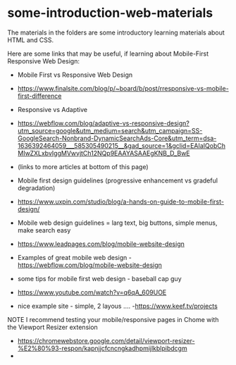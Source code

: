 # some-introduction-web-materials

The materials in the folders are some introductory learning materials about HTML and CSS.


Here are some links that may be useful, if learning about Mobile-First Responsive Web Design:

- Mobile First vs Responsive Web Design
- https://www.finalsite.com/blog/p/~board/b/post/rresponsive-vs-mobile-first-difference

- Responsive vs Adaptive
- https://webflow.com/blog/adaptive-vs-responsive-design?utm_source=google&utm_medium=search&utm_campaign=SS-GoogleSearch-Nonbrand-DynamicSearchAds-Core&utm_term=dsa-1636392464059___585305490215__&gad_source=1&gclid=EAIaIQobChMIwZXLxbvIggMVwvjtCh12NQp9EAAYASAAEgKNB_D_BwE
- (links to more articles at bottom of this page)

- Mobile first design guidelines (progressive enhancement vs gradeful degradation)
- https://www.uxpin.com/studio/blog/a-hands-on-guide-to-mobile-first-design/

- Mobile web design guidelines = larg text, big buttons, simple menus, make search easy
- https://www.leadpages.com/blog/mobile-website-design

- Examples of great mobile web design
-https://webflow.com/blog/mobile-website-design


- some tips for mobile first web design -  baseball cap guy
- https://www.youtube.com/watch?v=q6qA_609UOE

- nice example site - simple, 2 layous ....
-https://www.keef.tv/projects


NOTE
I recommend testing your mobile/responsive pages in Chome with the Viewport Resizer extension
- https://chromewebstore.google.com/detail/viewport-resizer-%E2%80%93-respon/kapnjjcfcncngkadhpmijlkblpibdcgm
- 
